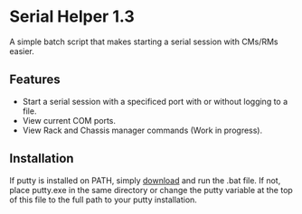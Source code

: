 # Serial Helper 1.3
A simple batch script that makes starting a serial session with CMs/RMs easier.

## Features
* Start a serial session with a specificed port with or without logging to a file.
* View current COM ports.
* View Rack and Chassis manager commands (Work in progress).

## Installation
If putty is installed on PATH, simply [download](https://github.com/Senseneyf/serialhelper/releases/download/1.2/serialhelper.bat) and run the .bat file. If not, place putty.exe in the same directory or change the putty variable at the top of this file to the full path to your putty installation.
